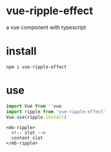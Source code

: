 # vue-ripple-effect
a vue component with typescript
# install
```
npm i vue-ripple-effect
```
# use
``` js
import Vue from ''vue
import ripple from 'vue-ripple-effect'
Vue.use(ripple.install)
```
``` vue
<mb-ripple>
  <!-- slot -->
  content slot
</mb-ripple>
```


